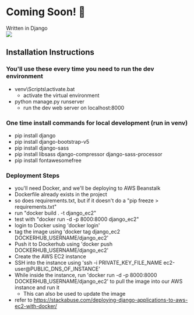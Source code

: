 # Coming Soon! 🚧

Written in Django  
[![](https://skillicons.dev/icons?i=django)](https://skillicons.dev)

## Installation Instructions

### You'll use these every time you need to run the dev environment
- venv\Scripts\activate.bat
    - activate the virtual environment
- python manage.py runserver
    - run the dev web server on localhost:8000

### One time install commands for local development (run in venv)
- pip install django
- pip install django-bootstrap-v5
- pip install django-sass
- pip install libsass django-compressor django-sass-processor
- pip install fontawesomefree

### Deployment Steps
- you'll need Docker, and we'll be deploying to AWS Beanstalk
- Dockerfile already exists in the project
- so does requirements.txt, but if it doesn't do a "pip freeze > requirements.txt"
- run "docker build . -t django_ec2"
- test with "docker run -d -p 8000:8000 django_ec2"
- login to Docker using 'docker login'
- tag the image using 'docker tag django_ec2 DOCKERHUB_USERNAME/django_ec2'
- Push it to Dockerhub using 'docker push DOCKERHUB_USERNAME/django_ec2'
- Create the AWS EC2 instance
- SSH into the instance using 'ssh -i PRIVATE_KEY_FILE_NAME ec2-user@PUBLIC_DNS_OF_INSTANCE'
- While inside the instance, run 'docker run -d -p 8000:8000 DOCKERHUB_USERNAME/django_ec2' to pull the image into our AWS instance and run it
  - This can also be used to update the image
- refer to https://stackabuse.com/deploying-django-applications-to-aws-ec2-with-docker/




